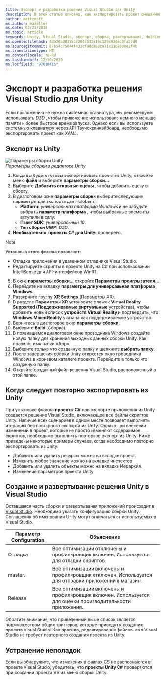 ```yaml
---
title: Экспорт и разработка решения Visual Studio для Unity
description: В этой статье описано, как экспортировать проект смешанной реальности из Unity, чтобы вы могли выполнять сборку и развертывание в Visual Studio.
author: mattzmsft
ms.author: mazeller
ms.date: 03/21/2018
ms.topic: article
keywords: Unity, Visual Studio, экспорт, сборка, развертывание, HoloLens, гарнитура смешанной реальности, гарнитура Windows Mixed Reality, гарнитура виртуальной реальности, UWP, развертывание
ms.openlocfilehash: 4da20a30375c7204c532a19c129c9265c0fa27d9
ms.sourcegitcommit: 87b54c75044f433cfadda68ca71c1165608e2f4b
ms.translationtype: MT
ms.contentlocale: ru-RU
ms.lasthandoff: 12/10/2020
ms.locfileid: "97010415"
---
```

# <a name="exporting-and-building-a-unity-visual-studio-solution"></a>Экспорт и разработка решения Visual Studio для Unity

Если приложению не нужна системная клавиатура, мы рекомендуем использовать *D3D* , чтобы приложение использовало немного меньше памяти и более быстрое время запуска. Однако если вы используете системную клавиатуру через API Таучскринкэйбоард, необходимо экспортировать проект как *XAML*.

## <a name="how-to-export-from-unity"></a>Экспорт из Unity

![Параметры сборки Unity](images/unitybuildsettings-300px.png)<br>
*Параметры сборки в редакторе Unity*

1. Когда вы будете готовы экспортировать проект из Unity, откройте меню **файл** и выберите **параметры сборки...**
2. Выберите **Добавить открытые сцены** , чтобы добавить сцену в сборку.
3. В диалоговом окне **параметры сборки** выберите следующие параметры для экспорта для HoloLens:
   * **Platform:** *универсальная платформа Windows* и не забудьте выбрать **параметр платформа** , чтобы выбранные элементы вступили в силу.
   * **Пакет SDK:** *универсальный 10*.
   * **Тип сборки UWP:** *D3D*.
4. **Необязательно**. **проекты C# для Unity:** проверено.

>[!NOTE]
>Установка этого флажка позволяет:
>* Отладка приложения в удаленном отладчике Visual Studio.
>* Редактируйте скрипты в проекте Unity на C# при использовании IntelliSense для API-интерфейсов WinRT.

5. В окне **параметры сборки...** откройте **Параметры проигрывателя...**
6. Перейдите на вкладку **параметры для универсальная платформа Windows** .
7. Разверните группу **XR Settings** (Параметры XR).
8. В разделе **Параметры XR** установите флажок **Virtual Reality Supported (Поддерживаемые виртуальные** устройства), чтобы добавить новый список **устройств Virtual Reality** и подтвердить, что **Windows Mixed Reality** указана как поддерживаемое устройство.
9. Вернитесь в диалоговое окно **параметры сборки** .
10. Выберите **Build** (Сборка).
11. В появившемся диалоговом окне проводника Windows создайте новую папку для хранения выходных данных сборки Unity. Как правило, имя папки «App».
12. Выберите только что созданную папку и щелкните **выбрать папку**.
13. После завершения сборки Unity откроется окно проводника Windows в корневом каталоге проекта. Перейдите в только что созданную папку.
14. Откройте созданный файл решения Visual Studio, расположенный в этой папке.

## <a name="when-to-re-export-from-unity"></a>Когда следует повторно экспортировать из Unity

При установке флажка **проекты C#** при экспорте приложения из Unity создается решение Visual Studio, включающее все файлы скриптов Unity. Наличие всех сценариев в одном месте позволяет выполнять итерацию без повторного экспорта из Unity. Однако при внесении изменений в проект, которые не просто изменяют содержимое скриптов, необходимо выполнить повторное экспорт из Unity. Ниже приведены некоторые примеры случаев, когда необходимо повторно экспортировать из Unity:
* Добавить или удалить ресурсы можно на вкладке проект.
* Изменить любое значение можно на вкладке инспектор.
* Добавить или удалить объекты можно на вкладке Иерархия.
* Изменение параметров проекта Unity

## <a name="building-and-deploying-a-unity-visual-studio-solution"></a>Создание и развертывание решения Unity в Visual Studio

Оставшаяся часть сборки и развертывания приложений происходит в [Visual Studio](../platform-capabilities-and-apis/using-visual-studio.md). Необходимо указать конфигурацию сборки Unity. Соглашения об именовании Unity могут отличаться от используемых в Visual Studio.

|  Параметр Configuration  |  Объяснение | 
|----------|----------|
|  Отладка  |  Все оптимизации отключены и профилировщик включен. Используется для отладки скриптов. | 
|  master.  |  Все оптимизации включены и профилировщик отключен. Используется для отправки приложений в магазин. | 
|  Release  |  Все оптимизации включены и профилировщик включен. Используется для оценки производительности приложения. | 

Обратите внимание, что приведенный выше список является подмножеством общих триггеров, которые приведут к созданию проекта Visual Studio. Как правило, редактирование файлов. cs в Visual Studio не требует повторного создания проекта из Unity.

## <a name="troubleshooting"></a>Устранение неполадок

Если вы обнаружите, что изменения в файлах CS не распознаются в проекте Visual Studio, убедитесь, что **проекты Unity C#** проверяются при создании проекта VS из меню сборки Unity.
